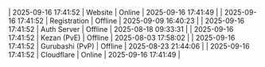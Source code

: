 | 2025-09-16 17:41:52 | Website | Online | 2025-09-16 17:41:49 |
| 2025-09-16 17:41:52 | Registration | Offline | 2025-09-09 16:40:23 |
| 2025-09-16 17:41:52 | Auth Server | Offline | 2025-08-18 09:33:31 |
| 2025-09-16 17:41:52 | Kezan (PvE) | Offline | 2025-08-03 17:58:02 |
| 2025-09-16 17:41:52 | Gurubashi (PvP) | Offline | 2025-08-23 21:44:06 |
| 2025-09-16 17:41:52 | Cloudflare | Online | 2025-09-16 17:41:49 |
